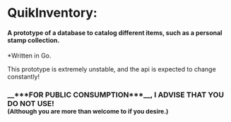 <h1> QuikInventory: </h1>
<h4> A prototype of a database to catalog different items, such as a personal stamp collection. </h4>
*Written in Go.

<div></div>

This prototype is extremely unstable, and the api is expected to change constantly!
<h3><b> __***FOR PUBLIC CONSUMPTION***__,
I ADVISE THAT YOU DO NOT USE! <br>
<sub> (Although you are more than welcome to if you desire.) </sub> </b></h3>

